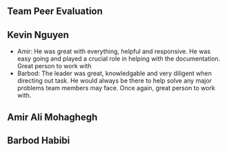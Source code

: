## Team Peer Evaluation

## Kevin Nguyen

- Amir: He was great with everything, helpful and responsive. He was easy going and played a crucial role in helping with the documentation. Great person to work with
- Barbod: The leader was great, knowledgable and very diligent when directing out task. He would always be there to help solve any major problems team members may face. Once again, great person to work with.

## Amir Ali Mohaghegh


## Barbod Habibi

